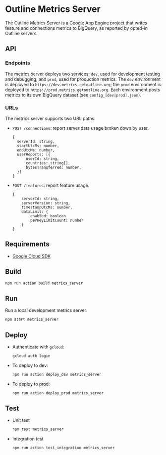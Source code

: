 # Outline Metrics Server

The Outline Metrics Server is a [Google App Engine](https://cloud.google.com/appengine) project that writes feature and connections metrics to BigQuery, as reported by opted-in Outline servers.

## API

### Endpoints

The metrics server deploys two services: `dev`, used for development testing and debugging; and `prod`, used for production metrics. The `dev` environment is deployed to `https://dev.metrics.getoutline.org`; the `prod` environment is deployed to `https://prod.metrics.getoutline.org`. Each environment posts metrics to its own BigQuery dataset (see `config_[dev|prod].json`).

### URLs

The metrics server supports two URL paths:

* `POST /connections`: report server data usage broken down by user.

  ```
  {
    serverId: string,
    startUtcMs: number,
    endUtcMs: number,
    userReports: [{
        userId: string,
        countries: string[],
        bytesTransferred: number,
    }]
  }
  ```
* `POST /features`: report feature usage.

    ```
    {
        serverId: string,
        serverVersion: string,
        timestampUtcMs: number,
        dataLimit: {
            enabled: boolean
            perKeyLimitCount: number
        }
    }
    ```

## Requirements

* [Google Cloud SDK](https://cloud.google.com/sdk/)

## Build

```sh
npm run action build metrics_server
```

## Run

Run a local development metrics server:

```sh
npm start metrics_server
```

## Deploy

* Authenticate with `gcloud`:
  ```sh
  gcloud auth login
  ```
* To deploy to dev:
  ```sh
  npm run action deploy_dev metrics_server
  ```
* To deploy to prod:
  ```sh
  npm run action deploy_prod metrics_server
  ```

## Test

* Unit test
  ```sh
  npm test metrics_server
  ```
* Integration test
  ```sh
  npm run action test_integration metrics_server
  ```
